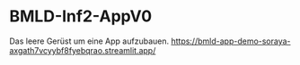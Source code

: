 # BMLD-Inf2-AppV0

Das leere Gerüst um eine App aufzubauen.
https://bmld-app-demo-soraya-axgath7vcyybf8fyebqrao.streamlit.app/
